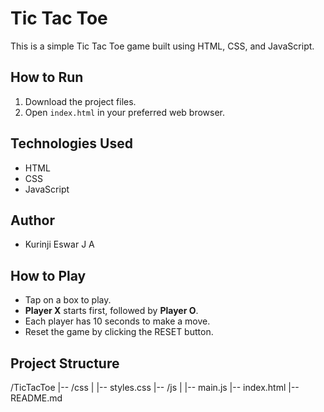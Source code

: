 # Tic Tac Toe
This is a simple Tic Tac Toe game built using HTML, CSS, and JavaScript.


## How to Run
1. Download the project files.
2. Open `index.html` in your preferred web browser.

## Technologies Used
- HTML
- CSS
- JavaScript

## Author
- Kurinji Eswar J A

## How to Play
- Tap on a box to play.
- **Player X** starts first, followed by **Player O**.
- Each player has 10 seconds to make a move.
- Reset the game by clicking the RESET button.

## Project Structure
/TicTacToe
|-- /css
|   |-- styles.css
|-- /js
|   |-- main.js
|-- index.html
|-- README.md

